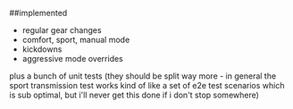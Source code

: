 ##implemented
- regular gear changes
- comfort, sport, manual mode
- kickdowns
- aggressive mode overrides

plus a bunch of unit tests (they should be split way more - in general the sport transmission test works kind of like a set of e2e test scenarios which is sub optimal, but i'll never get this done if i don't stop somewhere)


